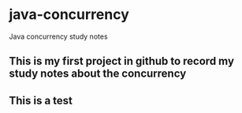 # java-concurrency
Java concurrency study notes

## This is my first project in github to record my study notes about the concurrency


## This is a test